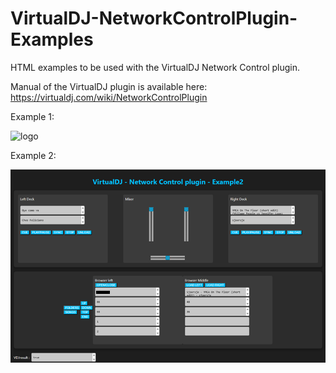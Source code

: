 # VirtualDJ-NetworkControlPlugin-Examples
HTML examples to be used with the VirtualDJ Network Control plugin.

Manual of the VirtualDJ plugin is available here:
https://virtualdj.com/wiki/NetworkControlPlugin

Example 1:

![logo](https://github.com/djcel/VirtualDJ-NetworkControlPlugin-Examples/blob/main/Preview_example1.png?raw=true "")

Example 2:

![logo](https://github.com/djcel/VirtualDJ-NetworkControlPlugin-Examples/blob/main/Preview_example2b.png?raw=true "")

